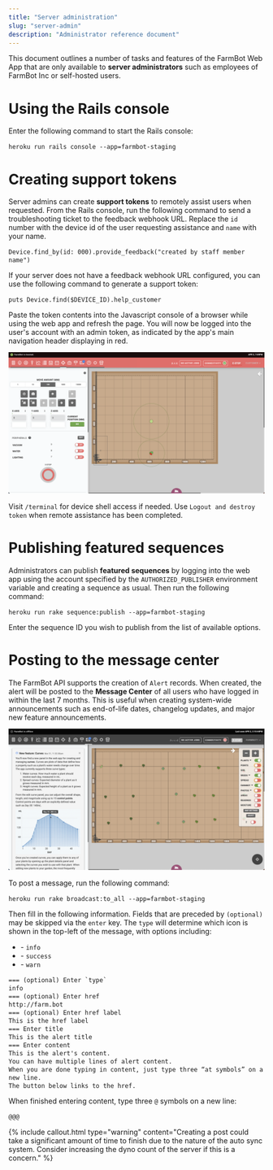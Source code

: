 ```yaml
---
title: "Server administration"
slug: "server-admin"
description: "Administrator reference document"
---
```


This document outlines a number of tasks and features of the FarmBot Web App that are only available to **server administrators** such as employees of FarmBot Inc or self-hosted users.

# Using the Rails console

Enter the following command to start the Rails console:

```
heroku run rails console --app=farmbot-staging
```

# Creating support tokens

Server admins can create **support tokens** to remotely assist users when requested. From the Rails console, run the following command to send a troubleshooting ticket to the feedback webhook URL. Replace the `id` number with the device id of the user requesting assistance and `name` with your name.

```
Device.find_by(id: 000).provide_feedback("created by staff member name")
```

If your server does not have a feedback webhook URL configured, you can use the following command to generate a support token:

```
puts Device.find($DEVICE_ID).help_customer
```

Paste the token contents into the Javascript console of a browser while using the web app and refresh the page. You will now be logged into the user's account with an admin token, as indicated by the app's main navigation header displaying in red.

![app with red navbar](_images/app_with_red_navbar.png)

Visit `/terminal` for device shell access if needed. Use `Logout and destroy token` when remote assistance has been completed.

# Publishing featured sequences

Administrators can publish **featured sequences** by logging into the web app using the account specified by the `AUTHORIZED_PUBLISHER` environment variable and creating a sequence as usual. Then run the following command:

```
heroku run rake sequence:publish --app=farmbot-staging
```

Enter the sequence ID you wish to publish from the list of available options.

# Posting to the message center

The FarmBot API supports the creation of `Alert` records. When created, the alert will be posted to the **Message Center** of all users who have logged in within the last 7 months. This is useful when creating system-wide announcements such as end-of-life dates, changelog updates, and major new feature announcements.

![new message](_images/new_message.png)

To post a message, run the following command:

```
heroku run rake broadcast:to_all --app=farmbot-staging
```

Then fill in the following information. Fields that are preceded by `(optional)` may be skipped via the `enter` key. The `type` will determine which icon is shown in the top-left of the message, with options including:

  * <i class='fa fa-info-circle'></i> - `info`
  * <i class='fa fa-check-square'></i> - `success`
  * <i class='fa fa-exclamation-triangle'></i> - `warn`

```
=== (optional) Enter `type`
info
=== (optional) Enter href
http://farm.bot
=== (optional) Enter href label
This is the href label
=== Enter title
This is the alert title
=== Enter content
This is the alert's content.
You can have multiple lines of alert content.
When you are done typing in content, just type three “at symbols” on a new line.
The button below links to the href.
```

When finished entering content, type three `@` symbols on a new line:

```
@@@
```

{%
include callout.html
type="warning"
content="Creating a post could take a significant amount of time to finish due to the nature of the auto sync system. Consider increasing the dyno count of the server if this is a concern."
%}

